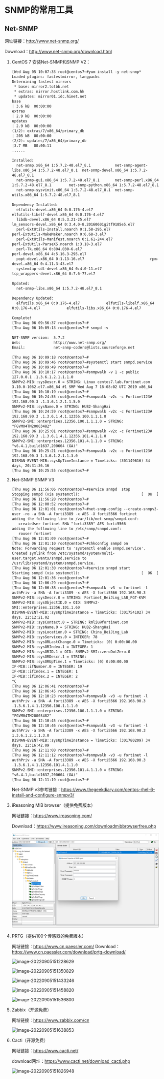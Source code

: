# SNMP的常用工具

## Net-SNMP

网址链接：http://www.net-snmp.org/

Download：http://www.net-snmp.org/download.html

1. CentOS 7 安装Net-SNMP和SNMP V2：

   ```
   [Wed Aug 05 10:07:33 root@centos7~#yum install -y net-snmp*
   Loaded plugins: fastestmirror, langpacks
   Determining fastest mirrors
    * base: mirror2.totbb.net
    * extras: mirror.hostlink.com.hk
    * updates: mirror01.idc.hinet.net
   base                                                                                                             | 3.6 kB  00:00:00     
   extras                                                                                                           | 2.9 kB  00:00:00     
   updates                                                                                                          | 2.9 kB  00:00:00     
   (1/2): extras/7/x86_64/primary_db                                                                                | 205 kB  00:00:00     
   (2/2): updates/7/x86_64/primary_db                                                                               |3.7 MB   00:00:11     
   ......
   
   Installed:
     net-snmp.x86_64 1:5.7.2-48.el7_8.1           net-snmp-agent-libs.x86_64 1:5.7.2-48.el7_8.1  net-snmp-devel.x86_64 1:5.7.2-48.el7_8.1  
     net-snmp-gui.x86_64 1:5.7.2-48.el7_8.1       net-snmp-perl.x86_64 1:5.7.2-48.el7_8.1        net-snmp-python.x86_64 1:5.7.2-48.el7_8.1 
     net-snmp-sysvinit.x86_64 1:5.7.2-48.el7_8.1  net-snmp-utils.x86_64 1:5.7.2-48.el7_8.1      
   
   Dependency Installed:
     elfutils-devel.x86_64 0:0.176-4.el7                          elfutils-libelf-devel.x86_64 0:0.176-4.el7                              
     libdb-devel.x86_64 0:5.3.21-25.el7                           lm_sensors-devel.x86_64 0:3.4.0-8.20160601gitf9185e5.el7                
     perl-ExtUtils-Install.noarch 0:1.58-295.el7                  perl-ExtUtils-MakeMaker.noarch 0:6.68-3.el7                             
     perl-ExtUtils-Manifest.noarch 0:1.61-244.el7                 perl-ExtUtils-ParseXS.noarch 1:3.18-3.el7                               
     perl-Tk.x86_64 0:804.030-6.el7                               perl-devel.x86_64 4:5.16.3-295.el7                                      
     popt-devel.x86_64 0:1.13-16.el7                              rpm-devel.x86_64 0:4.11.3-43.el7                                        
     systemtap-sdt-devel.x86_64 0:4.0-11.el7                      tcp_wrappers-devel.x86_64 0:7.6-77.el7                                  
   
   Updated:
     net-snmp-libs.x86_64 1:5.7.2-48.el7_8.1                                                                                               
   
   Dependency Updated:
     elfutils.x86_64 0:0.176-4.el7            elfutils-libelf.x86_64 0:0.176-4.el7            elfutils-libs.x86_64 0:0.176-4.el7           
   
   Complete!
   [Thu Aug 06 09:56:37 root@centos7~#
   [Thu Aug 06 10:09:13 root@centos7~# snmpd -v
   
   NET-SNMP version:  5.7.2
   Web:               http://www.net-snmp.org/
   Email:             net-snmp-coders@lists.sourceforge.net
   
   [Thu Aug 06 10:09:18 root@centos7~#
   [Thu Aug 06 10:09:46 root@centos7~#systemctl start snmpd.service
   [Thu Aug 06 10:09:49 root@centos7~#
   [Thu Aug 06 10:10:17 root@centos7~#snmpwalk -v 1 -c public 127.0.0.1 .1.3.6.1.2.1.1.1.0
   SNMPv2-MIB::sysDescr.0 = STRING: Linux centos7.lab.fortinet.com 3.10.0-1062.el7.x86_64 #1 SMP Wed Aug 7 18:08:02 UTC 2019 x86_64
   [Thu Aug 06 10:10:19 root@centos7~#
   [Thu Aug 06 10:24:55 root@centos7~#snmpwalk -v2c -c Fortinet123# 192.168.90.3 .1.3.6.1.2.1.1.5.0
   SNMPv2-MIB::sysName.0 = STRING: HUB2-ShangHai
   [Thu Aug 06 10:24:59 root@centos7~#snmpwalk -v2c -c Fortinet123# 192.168.90.3 .1.3.6.1.4.1.12356.100.1.1.1.0
   SNMPv2-SMI::enterprises.12356.100.1.1.1.0 = STRING: "FGVM04TM20003482"
   [Thu Aug 06 10:25:01 root@centos7~#snmpwalk -v2c -c Fortinet123# 192.168.90.3 .1.3.6.1.4.1.12356.101.4.1.1.0
   SNMPv2-SMI::enterprises.12356.101.4.1.1.0 = STRING: "v6.4.1,build1637,200604 (GA)"
   [Thu Aug 06 10:25:21 root@centos7~#snmpwalk -v2c -c Fortinet123# 192.168.90.3 1.3.6.1.2.1.1.3.0
   DISMAN-EVENT-MIB::sysUpTimeInstance = Timeticks: (301149616) 34 days, 20:31:36.16
   [Thu Aug 06 10:25:55 root@centos7~#
   ```

2. Net-SNMP SNMP V3

   ```
   [Thu Aug 06 11:56:06 root@centos7~#service snmpd  stop
   Stopping snmpd (via systemctl):                            [  OK  ]
   [Thu Aug 06 11:56:20 root@centos7~#
   [Thu Aug 06 12:00:52 root@centos7~#
   [Thu Aug 06 12:01:01 root@centos7~#net-snmp-config --create-snmpv3-user -ro -a SHA -A forti3389 -x AES -X forti5566 fortinet 
   adding the following line to /var/lib/net-snmp/snmpd.conf:
      createUser fortinet SHA "forti3389" AES forti5566
   adding the following line to /etc/snmp/snmpd.conf:
      rouser fortinet
   [Thu Aug 06 12:01:09 root@centos7~#
   [Thu Aug 06 12:01:10 root@centos7~#chkconfig snmpd on
   Note: Forwarding request to 'systemctl enable snmpd.service'.
   Created symlink from /etc/systemd/system/multi-user.target.wants/snmpd.service to /usr/lib/systemd/system/snmpd.service.
   [Thu Aug 06 12:01:30 root@centos7~#service snmpd start
   Starting snmpd (via systemctl):                            [  OK  ]
   [Thu Aug 06 12:01:36 root@centos7~#
   [Thu Aug 06 12:06:29 root@centos7~#
   [Thu Aug 06 12:06:38 root@centos7~#snmpwalk -v3 -u fortinet -l authPriv -a SHA -A forti3389 -x AES -X forti5566 192.168.90.3
   SNMPv2-MIB::sysDescr.0 = STRING: Fortinet_BeiJing_LAB_FGT-KVM
   SNMPv2-MIB::sysObjectID.0 = OID: SNMPv2-SMI::enterprises.12356.101.1.60
   DISMAN-EVENT-MIB::sysUpTimeInstance = Timeticks: (301754102) 34 days, 22:12:21.02
   SNMPv2-MIB::sysContact.0 = STRING: kmliu@fortinet.com
   SNMPv2-MIB::sysName.0 = STRING: HUB2-ShangHai
   SNMPv2-MIB::sysLocation.0 = STRING: China_BeiJing_Lab
   SNMPv2-MIB::sysServices.0 = INTEGER: 78
   SNMPv2-MIB::sysORLastChange.0 = Timeticks: (0) 0:00:00.00
   SNMPv2-MIB::sysORIndex.1 = INTEGER: 1
   SNMPv2-MIB::sysORID.1 = OID: SNMPv2-SMI::zeroDotZero.0
   SNMPv2-MIB::sysORDescr.1 = STRING: 
   SNMPv2-MIB::sysORUpTime.1 = Timeticks: (0) 0:00:00.00
   IF-MIB::ifNumber.0 = INTEGER: 19
   IF-MIB::ifIndex.1 = INTEGER: 1
   IF-MIB::ifIndex.2 = INTEGER: 2
   ^C
   [Thu Aug 06 12:06:41 root@centos7~#
   [Thu Aug 06 12:06:45 root@centos7~#
   [Thu Aug 06 12:10:23 root@centos7~#snmpwalk -v3 -u fortinet -l authPriv -a SHA -A forti3389 -x AES -X forti5566 192.168.90.3 .1.3.6.1.4.1.12356.100.1.1.1.0
   SNMPv2-SMI::enterprises.12356.100.1.1.1.0 = STRING: "FGVM04TM20003482"
   [Thu Aug 06 12:10:45 root@centos7~#
   [Thu Aug 06 12:10:46 root@centos7~#snmpwalk -v3 -u fortinet -l authPriv -a SHA -A forti3389 -x AES -X forti5566 192.168.90.3 1.3.6.1.2.1.1.3.0
   DISMAN-EVENT-MIB::sysUpTimeInstance = Timeticks: (301780209) 34 days, 22:16:42.09
   [Thu Aug 06 12:11:00 root@centos7~#
   [Thu Aug 06 12:11:12 root@centos7~#snmpwalk -v3 -u fortinet -l authPriv -a SHA -A forti3389 -x AES -X forti5566 192.168.90.3 .1.3.6.1.4.1.12356.101.4.1.1.0
   SNMPv2-SMI::enterprises.12356.101.4.1.1.0 = STRING: "v6.4.1,build1637,200604 (GA)"
   [Thu Aug 06 12:11:19 root@centos7~#
   ```

   Net-SNMP v3参考链接：https://www.thegeekdiary.com/centos-rhel-6-install-and-configure-snmpv3/

2. iReasoning MIB browser（提供免费版本）

   网址链接：https://www.ireasoning.com/

   Download：https://www.ireasoning.com/downloadmibbrowserfree.php

   <img src=".\..\..\..\images\image-20220905151100597.png" alt="image-20220905151100597" style="zoom:50%;" />

4. PRTG（提供100个传感器的免费版本）

   网址链接：https://www.cn.paessler.com/
   Download：https://www.cn.paessler.com/download/prtg-download/

   ![image-20220905151228629](.\..\..\..\images\image-20220905151228629.png)

   ![image-20220905151350829](.\..\..\..\images\image-20220905151350829.png)

   ![image-20220905151433246](.\..\..\..\images\image-20220905151433246.png)

   ![image-20220905151458820](.\..\..\..\images\image-20220905151458820.png)

   ![image-20220905151536800](.\..\..\..\images\image-20220905151536800.png)

5. Zabbix（开源免费）

   网址链接：https://www.zabbix.com/cn

   ![image-20220905151638853](.\..\..\..\images\image-20220905151638853.png)

6. Cacti（开源免费）

   网址链接：https://www.cacti.net/  

   download网址：https://www.cacti.net/download_cacti.php

   ![image-20220905151826948](.\..\..\..\images\image-20220905151826948.png)
